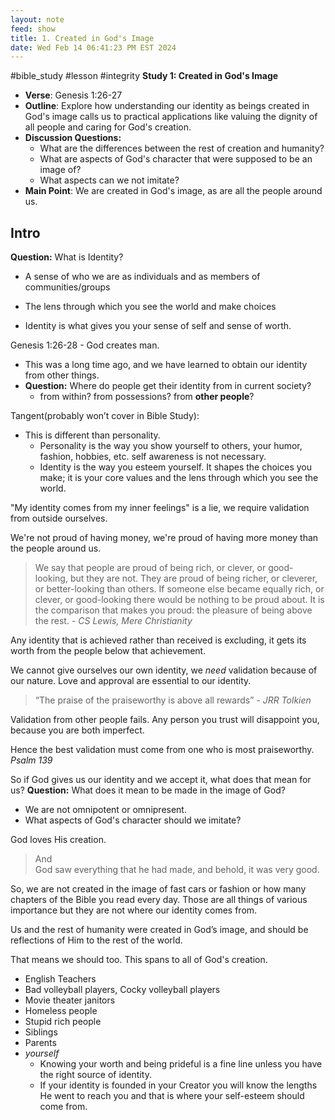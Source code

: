 ```yaml
---
layout: note
feed: show
title: 1. Created in God's Image
date: Wed Feb 14 06:41:23 PM EST 2024
---
```

#bible_study #lesson  #integrity 
**Study 1: Created in God's Image**
- **Verse**: Genesis 1:26-27
- **Outline**: Explore how understanding our identity as beings created in God's image calls us to practical applications like valuing the dignity of all people and caring for God's creation.
- **Discussion Questions:**
	- What are the differences between the rest of creation and humanity?
	- What are aspects of God's character that were supposed to be an image of?
	- What aspects can we not imitate?
- **Main Point**: We are created in God's image, as are all the people around us.

## Intro
**Question:** What is Identity?
- A sense of who we are as individuals and as members of communities/groups
* The lens through which you see the world and make choices
- Identity is what gives you your sense of self and sense of worth. 

Genesis 1:26-28 - God creates man.
* This was a long time ago, and we have learned to obtain our identity from other things.
* **Question:** Where do people get their identity from in current society?
	* from within? from possessions? from **other people**?

Tangent(probably won’t cover in Bible Study): 
* This is different than personality.
	* Personality is the way you show yourself to others, your humor, fashion, hobbies, etc.
		self awareness is not necessary.
	* Identity is the way you esteem yourself. It shapes the choices you make; it is your core values and the lens through which you see the world.

"My identity comes from my inner feelings" is a lie, we require validation from outside ourselves.

We're not proud of having money, we're proud of having more money than the people around us.
> We say that people are proud of being rich, or clever, or good-looking, but they are not. They are proud of being richer, or cleverer, or better-looking than others. If someone else became equally rich, or clever, or good-looking there would be nothing to be proud about. It is the comparison that makes you proud: the pleasure of being above the rest.
> *\- CS Lewis, Mere Christianity*

 Any identity that is achieved rather than received is excluding, it gets its worth from the people below that achievement.

We cannot give ourselves our own identity, we *need* validation because of our nature.
Love and approval are essential to our identity.

>“The praise of the praiseworthy is above all rewards”
 *\- JRR Tolkien*

Validation from other people fails.
Any person you trust will disappoint you, because you are both imperfect.

Hence the best validation must come from one who is most praiseworthy.
*Psalm 139*

So if God gives us our identity and we accept it, what does that mean for us?
**Question:** What does it mean to be made in the image of God?
* We are not omnipotent or omnipresent.
* What aspects of God's character should we imitate?

God loves His creation.
> And God saw everything that he had made, and behold, it was very good.

So, we are not created in the image of fast cars or fashion or how many chapters of the Bible you read every day. Those are all things of various importance but they are not where our identity comes from. 

Us and the rest of humanity were created in God’s image, and should be reflections of Him to the rest of the world. 

That means we should too.
This spans to all of God's creation. 
* English Teachers
* Bad volleyball players, Cocky volleyball players
* Movie theater janitors
* Homeless people
* Stupid rich people
* Siblings
* Parents
* *yourself* 
	* Knowing your worth and being prideful is a fine line unless you have the right source of identity.
	* If your identity is founded in your Creator you will know the lengths He went to reach you and that is where your self-esteem should come from.





